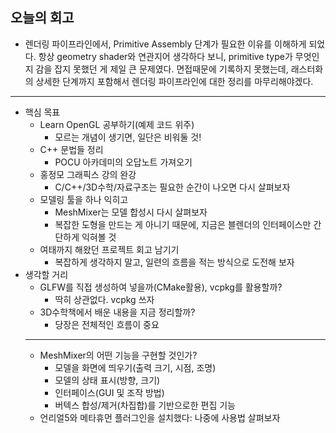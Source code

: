 ## 오늘의 회고
- 렌더링 파이프라인에서, Primitive Assembly 단계가 필요한 이유를 이해하게 되었다. 항상 geometry shader와 연관지어 생각하다 보니, primitive type가 무엇인지 감을 잡지 못했던 게 제일 큰 문제였다. 면접때문에 기록하지 못했는데, 래스터화의 상세한 단계까지 포함해서 렌더링 파이프라인에 대한 정리를 마무리해야겠다.

---
- 핵심 목표
    - Learn OpenGL 공부하기(예제 코드 위주)
        - 모르는 개념이 생기면, 일단은 비워둘 것!
    - C++ 문법들 정리
        - POCU 아카데미의 오답노트 가져오기
    - 홍정모 그래픽스 강의 완강
        - C/C++/3D수학/자료구조는 필요한 순간이 나오면 다시 살펴보자
    - 모델링 툴을 하나 익히고
        - MeshMixer는 모델 합성시 다시 살펴보자
        - 복잡한 도형을 만드는 게 아니기 때문에, 지금은 블렌더의 인터페이스만 간단하게 익혀볼 것
    - 여태까지 해왔던 프로젝트 회고 남기기
        - 복잡하게 생각하지 말고, 일련의 흐름을 적는 방식으로 도전해 보자
- 생각할 거리
    - GLFW를 직접 생성하여 넣을까(CMake활용), vcpkg를 활용할까?
        - 딱히 상관없다. vcpkg 쓰자
    - 3D수학책에서 배운 내용을 지금 정리할까?
        - 당장은 전체적인 흐름이 중요
    ---
    - MeshMixer의 어떤 기능을 구현할 것인가?
        - 모델을 화면에 띄우기(출력 크기, 시점, 조명)
        - 모델의 상태 표시(방향, 크기)
        - 인터페이스(GUI 및 조작 방법)
        - 버텍스 합성/제거(차집합)를 기반으로한 편집 기능
    - 언리얼5와 메타휴먼 플러그인을 설치했다: 나중에 사용법 살펴보자
